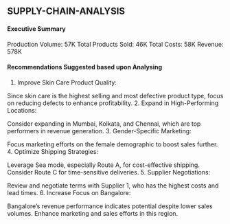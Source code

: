 ## SUPPLY-CHAIN-ANALYSIS

#### Executive Summary
Production Volume: 57K
Total Products Sold: 46K
Total Costs: 58K
Revenue: 578K

#### Recommendations Suggested based upon Analysing

1. Improve Skin Care Product Quality:

Since skin care is the highest selling and most defective product type, focus on reducing defects to enhance profitability.
2. Expand in High-Performing Locations:

Consider expanding in Mumbai, Kolkata, and Chennai, which are top performers in revenue generation.
3. Gender-Specific Marketing:

Focus marketing efforts on the female demographic to boost sales further.
4. Optimize Shipping Strategies:

Leverage Sea mode, especially Route A, for cost-effective shipping. Consider Route C for time-sensitive deliveries.
5. Supplier Negotiations:

Review and negotiate terms with Supplier 1, who has the highest costs and lead times.
6. Increase Focus on Bangalore:

Bangalore’s revenue performance indicates potential despite lower sales volumes. Enhance marketing and sales efforts in this region.
